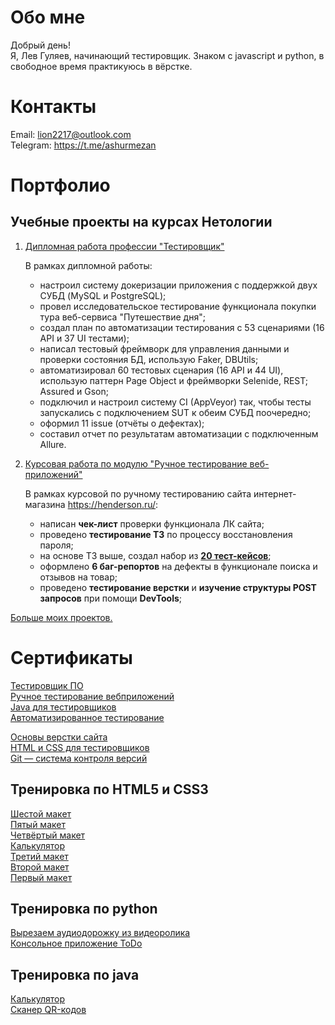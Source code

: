 # Обо мне

Добрый день!  
Я, Лев Гуляев, начинающий тестировщик. Знаком с javascript и python, в свободное время практикуюсь в вёрстке.

# Контакты
     
Email: lion2217@outlook.com   
Telegram: https://t.me/ashurmezan

# Портфолио

## Учебные проекты на курсах Нетологии

1. [Дипломная работа профессии "Тестировщик"](https://github.com/AshurMezan/NETOLOGY-Diploma-QA)  
   
   В рамках дипломной работы:

    - настроил систему докеризации приложения с поддержкой двух СУБД (MySQL и PostgreSQL);
    - провел исследовательское тестирование функционала покупки тура веб-сервиса "Путешествие дня";
    - создал план по автоматизации тестирования с 53 сценариями (16 API и 37 UI тестами);
    - написал тестовый фреймворк для управления данными и проверки состояния БД, использую Faker, DBUtils;
    - автоматизировал 60 тестовых сценария (16 API и 44 UI), использую паттерн Page Object и фреймворки Selenide, REST; Assured и Gson;
    - подключил и настроил систему CI (AppVeyor) так, чтобы тесты запускались с подключением SUT к обеим СУБД поочередно;
    - оформил 11 issue (отчёты о дефектах);
    - составил отчет по результатам автоматизации с подключенным Allure.

2. [Курсовая работа по модулю "Ручное тестирование веб-приложений"](https://docs.google.com/spreadsheets/d/1UjjFNA7OT7kXurw8TPeNUZR19ra8ypgkY5rLDAOQs6k/edit#gid=0)

    В рамках курсовой по ручному тестированию сайта интернет-магазина https://henderson.ru/:

    - написан **чек-лист** проверки функционала ЛК сайта; 
    - проведено **тестирование ТЗ** по процессу восстановления пароля;
    - на основе ТЗ выше, создал набор из [**20 тест-кейсов**](https://docs.google.com/spreadsheets/d/1T1QCiOia6EQ_iDKpoz7vM6OOI4tZ3TTeW9Si1Mlvlsw/edit#gid=0);
    - оформлено **6 баг-репортов** на дефекты в функционале поиска и отзывов на товар;
    - проведено **тестирование верстки** и **изучение структуры POST запросов** при помощи **DevTools**;
 
[Больше моих проектов.](https://github.com/AshurMezan?tab=repositories) 

# Сертификаты

[Тестировщик ПО](pdf/certificateQA.pdf)  
[Ручное тестирование вебприложений](https://github.com/AshurMezan/AshurMezan/blob/main/pdf/Manual%20testing%20of%20web%20applications.pdf)  
[Java для тестировщиков](pdf/certificateJAVA.pdf)  
[Автоматизированное тестирование](https://github.com/AshurMezan/AshurMezan/blob/main/pdf/AutoTest.pdf)   

[Основы верстки сайта](pdf/certificateHTML.pdf)  
[HTML и CSS для тестировщиков](pdf/HTMLandCSS.pdf)  
[Git — система контроля версий](pdf/certificateGIT.pdf)

## Тренировка по HTML5 и CSS3
  
[Шестой макет](https://ashurmezan.github.io/Loft-House/)  
[Пятый макет](https://ashurmezan.github.io/Kelvinweb/)  
[Четвёртый макет](https://ashurmezan.github.io/layout_four_html_css_js/)  
[Калькулятор](https://ashurmezan.github.io/Calculator-HTML-CSS-JS/)  
[Третий макет](https://ashurmezan.github.io/HTML-and-CSS-maket-3/)  
[Второй макет](https://ashurmezan.github.io/training-site-2/)  
[Первый макет](https://ashurmezan.github.io/Ashur-Mezan-Training-website/)

## Тренировка по python
[Вырезаем аудиодорожку из видеоролика](https://github.com/AshurMezan/radioman-2)  
[Консольное приложение ToDo](https://github.com/AshurMezan/python-TuDo)

## Тренировка по java
[Калькулятор](https://github.com/AshurMezan/java-calculator)  
[Сканер QR-кодов](https://github.com/AshurMezan/android-studio-scanner-QR-cod)
